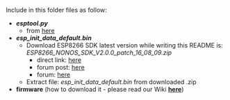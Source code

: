Include in this folder files as follow:
- ***esptool.py***
  + from [here](https://github.com/espressif/esptool/blob/master/esptool.py)
- ***esp_init_data_default.bin***
  + Download ESP8266 SDK
     latest version while writing this README is: *ESP8266_NONOS_SDK_V2.0.0_patch_16_08_09.zip*
     + direct link: [here](http://bbs.espressif.com/download/file.php?id=1690)
     + forum post: [here](http://bbs.espressif.com/viewtopic.php?f=46&t=2451)
     + forum: [here](http://bbs.espressif.com/viewforum.php?f=46)
  + Extract file: *esp_init_data_default.bin* from downloaded .zip
- **firmware** (how to download it - please read our Wiki [**here**](https://github.com/Wwarrior1/NodeMCU/wiki/Flashing-firmware))
